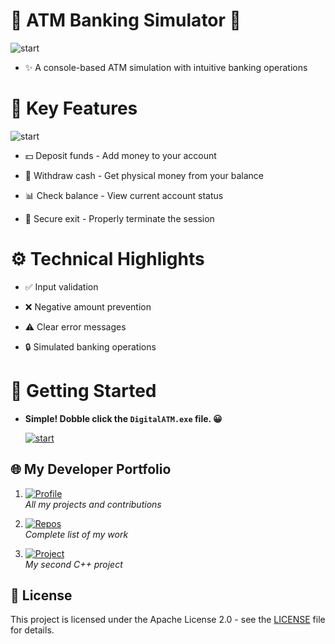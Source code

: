 ﻿# 🏧 ATM Banking Simulator 🏧

![start](https://media2.giphy.com/media/v1.Y2lkPTc5MGI3NjExa2M0c2U4Ymx0aHQxdTl2eWs4YTl3aDFqNm93bXZkMGRpY2h0cnB1MyZlcD12MV9pbnRlcm5hbF9naWZfYnlfaWQmY3Q9Zw/V4FXm975NM5BxwIquY/giphy.gif)

+ ✨ A console-based ATM simulation with intuitive banking operations

# 🌟 Key Features

![start](https://jumpshare.com/s/oLr5uDCTnSpCovAKq9jl)

+ 💵 Deposit funds - Add money to your account

+ 🏧 Withdraw cash - Get physical money from your balance

+ 📊 Check balance - View current account status

+ 🚪 Secure exit - Properly terminate the session

# ⚙️ Technical Highlights
+ ✅ Input validation

+ ❌ Negative amount prevention

+ ⚠️ Clear error messages

+ 🔒 Simulated banking operations

# 🚀 Getting Started

+ **Simple! Dobble click the `DigitalATM.exe` file. 😀**

   [![start](https://i.imgur.com/uQ4XEbf.png)](https://github.com/1wintab/ArraySearcher/raw/refs/heads/master/DigitalATM.exe)

## 🌐 My Developer Portfolio

1. [![Profile](https://img.shields.io/badge/%F0%9F%92%BC_My_Full_Profile-5c64a8)](https://github.com/1wintab)  
   *All my projects and contributions*

2. [![Repos](https://img.shields.io/badge/%F0%9F%93%81_All_Repositories-white)](https://github.com/1wintab?tab=repositories)  
   *Complete list of my work*

3. [![Project](https://img.shields.io/badge/%E2%9A%99%EF%B8%8F_Second_Project-f4ed82)](https://github.com/1wintab/ArraySearcher)  
   *My second C++ project*

## 📜 License

This project is licensed under the Apache License 2.0 - see the [LICENSE](LICENSE.txt) file for details.
